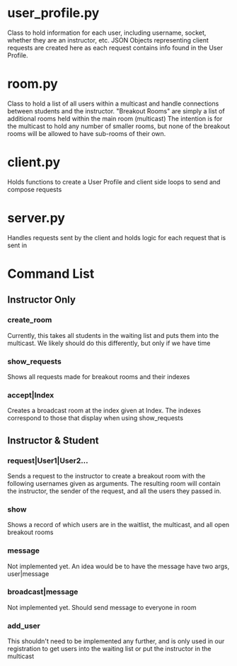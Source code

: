 # user_profile.py
Class to hold information for each user, including username, socket, whether they are an instructor, etc. 
JSON Objects representing client requests are created here as each request contains info found in the User Profile. 

# room.py 
Class to hold a list of all users within a multicast and handle connections between students and the instructor. 
"Breakout Rooms" are simply a list of additional rooms held within the main room (multicast)
The intention is for the multicast to hold any number of smaller rooms, but none of the breakout rooms will be allowed to have sub-rooms of their own. 

# client.py
Holds functions to create a User Profile and client side loops to send and compose requests 

# server.py
Handles requests sent by the client and holds logic for each request that is sent in 


# Command List
## Instructor Only
### create_room
Currently, this takes all students in the waiting list and puts them into the multicast. We likely should do this differently, but only if we have time 
### show_requests
Shows all requests made for breakout rooms and their indexes
### accept|Index
Creates a broadcast room at the index given at Index. The indexes correspond to those that display when using show_requests


## Instructor & Student
### request|User1|User2...
Sends a request to the instructor to create a breakout room with the following usernames given as arguments. 
The resulting room will contain the instructor, the sender of the request, 
and all the users they passed in. 
### show
Shows a record of which users are in the waitlist, the multicast, and all open breakout rooms
### message
Not implemented yet. An idea would be to have the message have two args, user|message
### broadcast|message
Not implemented yet. Should send message to everyone in room 
### add_user
This shouldn't need to be implemented any further, 
and is only used in our registration to get users into the waiting list or put the instructor in the multicast
